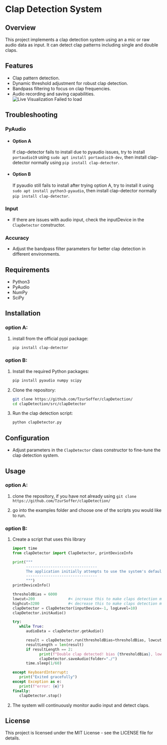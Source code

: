 # Clap Detection System

## Overview

This project implements a clap detection system using an a mic or raw audio data as input. It can detect clap patterns including single and double claps.

## Features

- Clap pattern detection.
- Dynamic threshold adjustment for robust clap detection.
- Bandpass filtering to focus on clap frequencies.
- Audio recording and saving capabilities.
![Live Visualization Failed to load](examples/videos/liveVisualization.gif)
## Troubleshooting

### PyAudio
   - #### Option A
      If clap-detector fails to install due to pyaudio issues, try to install ``` portaudio19 ``` using ``` sudo apt install portaudio19-dev ```, then install clap-detector normally using ``` pip install clap-detector ```.
   - #### Option B
      If pyaudio still fails to install after trying option A, try to install it using ``` sudo apt install python3-pyaudio ```, then install clap-detector normally ``` pip install clap-detector```.

### Input
   - If there are issues with audio input, check the inputDevice in the `ClapDetector` constructor.

### Accuracy
- Adjust the bandpass filter parameters for better clap detection in different environments.

## Requirements

- Python3
- PyAudio
- NumPy
- SciPy

## Installation

### option A:
1. install from the official pypi package:
   ```bash
   pip install clap-detector
   ```

### option B:
1. Install the required Python packages:

   ```bash
   pip install pyaudio numpy scipy
   ```

2. Clone the repository:

   ```bash
   git clone https://github.com/TzurSoffer/clapDetection/
   cd clapDetection/src/clapDetector
   ```

3. Run the clap detection script:

   ```bash
   python clapDetector.py
   ```

## Configuration

- Adjust parameters in the `ClapDetector` class constructor to fine-tune the clap detection system.

## Usage

### option A:
1. clone the repository, if you have not already using ```git clone https://github.com/TzurSoffer/clapDetection/```

2. go into the examples folder and choose one of the scripts you would like to run.

### option B:
1. Create a script that uses this library 
   ```python
   import time
   from clapDetector import ClapDetector, printDeviceInfo

   print("""
         --------------------------------
         The application initially attempts to use the system's default audio device. If this doesn't work or if you prefer to use a different device, you can change it. Below are the available audio devices. Find the one you are using and change the 'inputDevice' variable to the name or index of your preferred audio device. Then, restart the program, and it should properly capture audio.
         --------------------------------
         """)
   printDeviceInfo()

   thresholdBias = 6000
   lowcut=200               #< increase this to make claps detection more strict 
   highcut=3200             #< decrease this to make claps detection more strict
   clapDetector = ClapDetector(inputDevice=-1, logLevel=10)
   clapDetector.initAudio()

   try:
      while True:
         audioData = clapDetector.getAudio()

         result = clapDetector.run(thresholdBias=thresholdBias, lowcut=lowcut, highcut=highcut, audioData=audioData)
         resultLength = len(result)
         if resultLength == 2:
               print(f"Double clap detected! bias {thresholdBias}, lowcut {lowcut}, and highcut {highcut}")
               clapDetector.saveAudio(folder="./")
         time.sleep(1/60)

   except KeyboardInterrupt:
      print("Exited gracefully")
   except Exception as e:
      print(f"error: {e}")
   finally:
      clapDetector.stop()
   ```

2. The system will continuously monitor audio input and detect claps.

## License

This project is licensed under the MIT License - see the LICENSE file for details.
